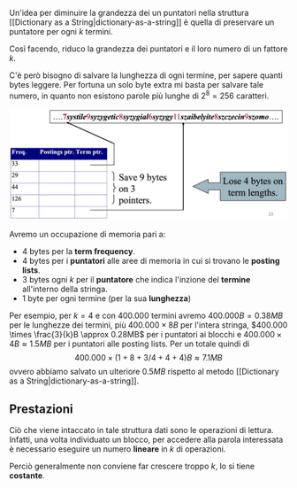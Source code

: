 Un'idea per diminuire la grandezza dei un puntatori nella struttura [[Dictionary as a String|dictionary-as-a-string]] è quella di preservare un puntatore per ogni $k$ termini.

Così facendo, riduco la grandezza dei puntatori e il loro numero di un fattore $k$.

C'è però bisogno di salvare la lunghezza di ogni termine, per sapere quanti bytes leggere.
Per fortuna un solo byte extra mi basta per salvare tale numero, in quanto non esistono parole più lunghe di $2^8 = 256$ caratteri.

![](./img/IR_blocking_1.png)

 Avremo un occupazione di memoria pari a:
- 4 bytes per la **term frequency**.
- 4 bytes per i **puntatori** alle aree di memoria in cui si trovano le **posting lists**.
- 3 bytes ogni $k$ per il **puntatore** che indica l'inzione del **termine** all'interno della stringa.
- 1 byte per ogni termine (per la sua **lunghezza**)

Per esempio, per $k = 4$ e con 400.000 termini avremo $400.000B = 0.38MB$ per le lunghezze dei termini, più $400.000 \times 8B$ per l'intera stringa, $400.000 \times \frac{3}{k}B \approx 0.28MB$ per i puntatori ai blocchi e $400.000 \times 4B \approx 1.5MB$ per i puntatori alle posting lists.
Per un totale quindi di
$$400.000 \times (1 + 8 + 3/4 + 4 + 4)B \approx 7.1MB$$
ovvero abbiamo salvato un ulteriore $0.5MB$ rispetto al metodo [[Dictionary as a String|dictionary-as-a-string]].

## Prestazioni
Ciò che viene intaccato in tale struttura dati sono le operazioni di lettura.
Infatti, una volta individuato un blocco, per accedere alla parola interessata è necessario eseguire un numero **lineare** in $k$ di operazioni.

Perciò generalmente non conviene far crescere troppo $k$, lo si tiene **costante**.